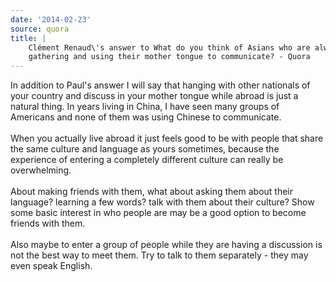 ```yaml
---
date: '2014-02-23'
source: quora
title: |
    Clément Renaud\'s answer to What do you think of Asians who are always
    gathering and using their mother tongue to communicate? - Quora
---
```


In addition to Paul\'s answer I will say that hanging with other
nationals of your country and discuss in your mother tongue while abroad
is just a natural thing. In years living in China, I have seen many
groups of Americans and none of them was using Chinese to communicate.\
\
When you actually live abroad it just feels good to be with people that
share the same culture and language as yours sometimes, because the
experience of entering a completely different culture can really be
overwhelming.\
\
About making friends with them, what about asking them about their
language? learning a few words? talk with them about their culture? Show
some basic interest in who people are may be a good option to become
friends with them.\
\
Also maybe to enter a group of people while they are having a discussion
is not the best way to meet them. Try to talk to them separately - they
may even speak English.
